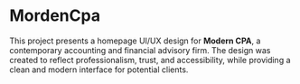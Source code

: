 # MordenCpa
This project presents a homepage UI/UX design for **Modern CPA**, a contemporary accounting and financial advisory firm. The design was created to reflect professionalism, trust, and accessibility, while providing a clean and modern interface for potential clients.
